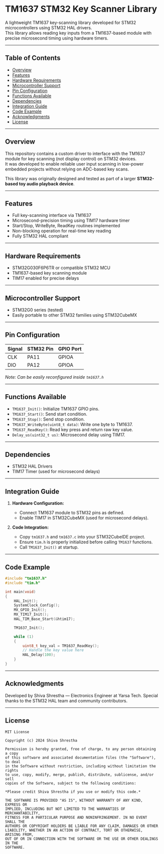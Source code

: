 # TM1637 STM32 Key Scanner Library

A lightweight TM1637 key-scanning library developed for STM32 microcontrollers using STM32 HAL drivers.  
This library allows reading key inputs from a TM1637-based module with precise microsecond timing using hardware timers.

---

## Table of Contents

- [Overview](#overview)
- [Features](#features)
- [Hardware Requirements](#hardware-requirements)
- [Microcontroller Support](#microcontroller-support)
- [Pin Configuration](#pin-configuration)
- [Functions Available](#functions-available)
- [Dependencies](#dependencies)
- [Integration Guide](#integration-guide)
- [Code Example](#code-example)
- [Acknowledgments](#acknowledgments)
- [License](#license)

---

## Overview

This repository contains a custom driver to interface with the TM1637 module for key scanning (not display control) on STM32 devices.  
It was developed to enable reliable user input scanning in low-power embedded projects without relying on ADC-based key scans.

This library was originally designed and tested as part of a larger **STM32-based toy audio playback device**.

---

## Features

- Full key-scanning interface via TM1637
- Microsecond-precision timing using TIM17 hardware timer
- Start/Stop, WriteByte, ReadKey routines implemented
- Non-blocking operation for real-time key reading
- Fully STM32 HAL compliant

---

## Hardware Requirements

- STM32G030F6P6TR or compatible STM32 MCU
- TM1637-based key scanning module
- TIM17 enabled for precise delays

---

## Microcontroller Support

- STM32G0 series (tested)
- Easily portable to other STM32 families using STM32CubeMX

---

## Pin Configuration

| Signal | STM32 Pin | GPIO Port |
|--------|-----------|-----------|
| CLK    | PA11      | GPIOA     |
| DIO    | PA12      | GPIOA     |

*Note: Can be easily reconfigured inside `tm1637.h`*

---

## Functions Available

- `TM1637_Init()`: Initialize TM1637 GPIO pins.
- `TM1637_Start()`: Send start condition.
- `TM1637_Stop()`: Send stop condition.
- `TM1637_WriteByte(uint8_t data)`: Write one byte to TM1637.
- `TM1637_ReadKey()`: Read key press and return raw key value.
- `Delay_us(uint32_t us)`: Microsecond delay using TIM17.

---

## Dependencies

- STM32 HAL Drivers
- TIM17 Timer (used for microsecond delays)

---

## Integration Guide

1. **Hardware Configuration:**
   - Connect TM1637 module to STM32 pins as defined.
   - Enable TIM17 in STM32CubeMX (used for microsecond delays).

2. **Code Integration:**
   - Copy `tm1637.h` and `tm1637.c` into your STM32CubeIDE project.
   - Ensure `tim.h` is properly initialized before calling `TM1637` functions.
   - Call `TM1637_Init()` at startup.

---

## Code Example

```c
#include "tm1637.h"
#include "tim.h"

int main(void)
{
    HAL_Init();
    SystemClock_Config();
    MX_GPIO_Init();
    MX_TIM17_Init();
    HAL_TIM_Base_Start(&htim17);

    TM1637_Init();

    while (1)
    {
        uint8_t key_val = TM1637_ReadKey();
        // Handle the key value here
        HAL_Delay(100);
    }
}
````

---

## Acknowledgments

Developed by Shiva Shrestha — Electronics Engineer at Yarsa Tech.
Special thanks to the STM32 HAL team and community contributors.

---

## License

```
MIT License

Copyright (c) 2024 Shiva Shrestha

Permission is hereby granted, free of charge, to any person obtaining a copy
of this software and associated documentation files (the "Software"), to deal
in the Software without restriction, including without limitation the rights
to use, copy, modify, merge, publish, distribute, sublicense, and/or sell
copies of the Software, subject to the following conditions:

*Please credit Shiva Shrestha if you use or modify this code.*

THE SOFTWARE IS PROVIDED "AS IS", WITHOUT WARRANTY OF ANY KIND, EXPRESS OR
IMPLIED, INCLUDING BUT NOT LIMITED TO THE WARRANTIES OF MERCHANTABILITY,
FITNESS FOR A PARTICULAR PURPOSE AND NONINFRINGEMENT. IN NO EVENT SHALL THE
AUTHORS OR COPYRIGHT HOLDERS BE LIABLE FOR ANY CLAIM, DAMAGES OR OTHER
LIABILITY, WHETHER IN AN ACTION OF CONTRACT, TORT OR OTHERWISE, ARISING FROM,
OUT OF OR IN CONNECTION WITH THE SOFTWARE OR THE USE OR OTHER DEALINGS IN THE
SOFTWARE.
```